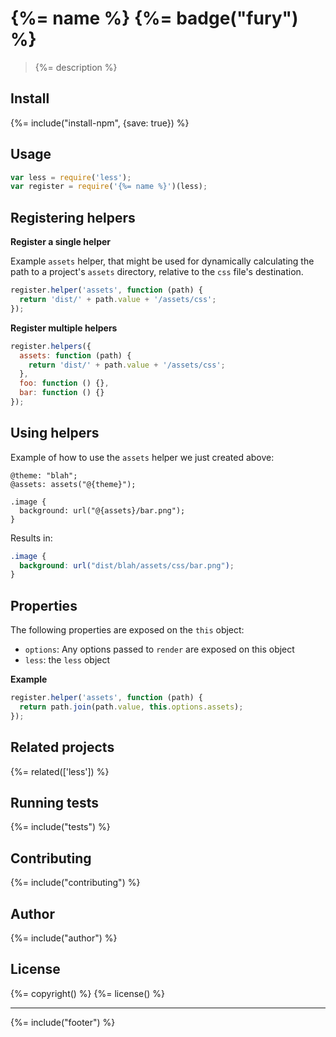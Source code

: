 # {%= name %} {%= badge("fury") %}

> {%= description %}

## Install
{%= include("install-npm", {save: true}) %}

## Usage

```js
var less = require('less');
var register = require('{%= name %}')(less);
```

## Registering helpers

**Register a single helper**

Example `assets` helper, that might be used for dynamically calculating the path to a project's `assets` directory, relative to the `css` file's destination. 

```js
register.helper('assets', function (path) {
  return 'dist/' + path.value + '/assets/css';
});
```

**Register multiple helpers**

```js
register.helpers({
  assets: function (path) {
    return 'dist/' + path.value + '/assets/css';
  },
  foo: function () {},
  bar: function () {}
});
```

## Using helpers

Example of how to use the `assets` helper we just created above:

```less
@theme: "blah";
@assets: assets("@{theme}");

.image {
  background: url("@{assets}/bar.png");
}
```

Results in:

```css
.image {
  background: url("dist/blah/assets/css/bar.png");
}
```

## Properties

The following properties are exposed on the `this` object:

- `options`: Any options passed to `render` are exposed on this object
- `less`: the `less` object


**Example**

```js
register.helper('assets', function (path) {
  return path.join(path.value, this.options.assets);
});
```


## Related projects
{%= related(['less']) %}  

## Running tests
{%= include("tests") %}

## Contributing
{%= include("contributing") %}

## Author
{%= include("author") %}

## License
{%= copyright() %}
{%= license() %}

***

{%= include("footer") %}
